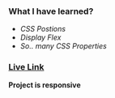 ### **What I have learned?**
- *CSS Postions*
- *Display Flex*
- *So..  many CSS Properties*

### [Live Link](https://uiclone-2.vercel.app/)

**Project is responsive**
